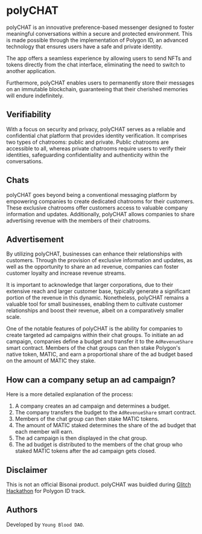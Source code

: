 # polyCHAT

polyCHAT is an innovative preference-based messenger designed to foster meaningful conversations within a secure and protected environment. This is made possible through the implementation of Polygon ID, an advanced technology that ensures users have a safe and private identity.

The app offers a seamless experience by allowing users to send NFTs and tokens directly from the chat interface, eliminating the need to switch to another application.

Furthermore, polyCHAT enables users to permanently store their messages on an immutable blockchain, guaranteeing that their cherished memories will endure indefinitely.

## Verifiability

With a focus on security and privacy, polyCHAT serves as a reliable and confidential chat platform that provides identity verification. It comprises two types of chatrooms: public and private. Public chatrooms are accessible to all, whereas private chatrooms require users to verify their identities, safeguarding confidentiality and authenticity within the conversations.

## Chats

polyCHAT goes beyond being a conventional messaging platform by empowering companies to create dedicated chatrooms for their customers. These exclusive chatrooms offer customers access to valuable company information and updates. Additionally, polyCHAT allows companies to share advertising revenue with the members of their chatrooms.

## Advertisement

By utilizing polyCHAT, businesses can enhance their relationships with customers. Through the provision of exclusive information and updates, as well as the opportunity to share an ad revenue, companies can foster customer loyalty and increase revenue streams.

It is important to acknowledge that larger corporations, due to their extensive reach and larger customer base, typically generate a significant portion of the revenue in this dynamic. Nonetheless, polyCHAT remains a valuable tool for small businesses, enabling them to cultivate customer relationships and boost their revenue, albeit on a comparatively smaller scale.

One of the notable features of polyCHAT is the ability for companies to create targeted ad campaigns within their chat groups. To initiate an ad campaign, companies define a budget and transfer it to the `AdRevenueShare` smart contract. Members of the chat groups can then stake Polygon's native token, MATIC, and earn a proportional share of the ad budget based on the amount of MATIC they stake.


## How can a company setup an ad campaign?

Here is a more detailed explanation of the process:

1. A company creates an ad campaign and determines a budget.
2. The company transfers the budget to the `AdRevenueShare` smart contract.
3. Members of the chat group can then stake MATIC tokens.
4. The amount of MATIC staked determines the share of the ad budget that each member will earn.
5. The ad campaign is then displayed in the chat group.
6. The ad budget is distributed to the members of the chat group who staked MATIC tokens after the ad campaign gets closed.

## Disclaimer

This is not an official Bisonai product.
polyCHAT was buidled during [Glitch Hackathon](https://glitch-hack.com/) for Polygon ID track.

## Authors

Developed by `Young Blood DAO`.
